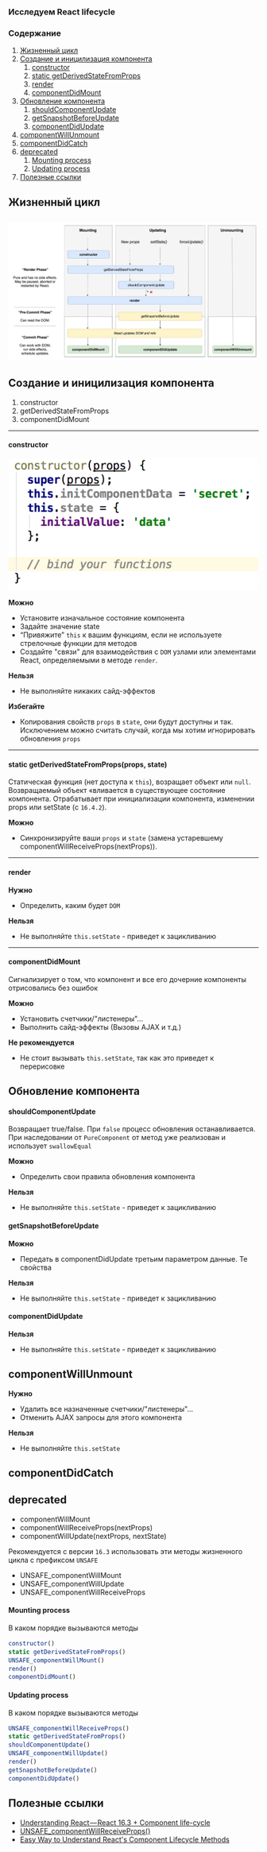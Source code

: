 ### Исследуем React lifecycle
### Содержание
1. [Жизненный цикл](#жизненный-цикл)
1. [Создание и иницилизация компонента](#создание-и-иницилизация-компонента)
    1. [constructor](#constructor)
    1. [static getDerivedStateFromProps](#static-getderivedstatefromprops)
    1. [render](#render)
    1. [componentDidMount](#componentdidmount)
1. [Обновление компонента](#обновление-компонента)
    1. [shouldComponentUpdate](#shouldcomponentupdate)
    1. [getSnapshotBeforeUpdate](#getsnapshotbeforeupdate)
    1. [componentDidUpdate](#componentdidupdate)
1. [componentWillUnmount](#componentwillunmount)
1. [componentDidCatch](#componentdidcatch)
1. [deprecated](#deprecated)
    1. [Mounting process](#mounting-process)
    1. [Updating process](#updating-process)
1. [Полезные ссылки](#полезные-ссылки)

## Жизненный цикл
![lifecycle](lifecycle.jpeg)
---
## Создание и иницилизация компонента
1. constructor
1. getDerivedStateFromProps
1. componentDidMount
---
#### constructor
![constructor](imgs/constructor.png)

**Можно**
* Установите изначальное состояние компонента
* Задайте значение state
* “Привяжите” ```this``` к вашим функциям, если не используете стрелочные функции для методов
* Создайте "связи" для взаимодействия с ```DOM``` узлами или элементами React, определяемыми в методе ```render```.

**Нельзя**
* Не выполняйте никаких сайд-эффектов

**Избегайте**
* Копирования свойств ```props``` в ```state```, они будут доступны и так. Исключением можно считать случай, когда мы хотим игнорировать обновления ```props```
---
#### static getDerivedStateFromProps(props, state)
Статическая функция (нет доступа к ```this```), возращает объект или ```null```. Возвращаемый объект «вливается в существующее состояние компонента.
Отрабатывает при инициализации компонента, изменении props или setState (с ```16.4.2```).

**Можно**
* Синхронизируйте ваши ```props``` и ```state``` (замена устаревшему componentWillReceiveProps(nextProps)).

---------------------
#### render
**Нужно**
* Определить, каким будет ```DOM```

**Нельзя**
* Не выполняйте ```this.setState``` - приведет к зацикливанию
---
#### componentDidMount
Сигнализирует о том, что компонент и все его дочерние компоненты отрисовались без ошибок

**Можно**
* Установить счетчики/"листенеры"...
* Выполнить сайд-эффекты (Вызовы AJAX и т.д.)

**Не рекомендуется**
* Не стоит вызывать ```this.setState```, так как это приведет к перерисовке

## Обновление компонента

#### shouldComponentUpdate
Возвращает true/false. При ```false``` процесс обновления останавливается. 
При наследовании от ```PureComponent``` от метод уже реализован и использует ```swallowEqual```

**Можно**
* Определить свои правила обновления компонента

**Нельзя**
* Не выполняйте ```this.setState``` - приведет к зацикливанию

#### getSnapshotBeforeUpdate
**Можно**
* Передать в componentDidUpdate третьим параметром данные. Те свойства 

**Нельзя**
* Не выполняйте ```this.setState``` - приведет к зацикливанию

#### componentDidUpdate
**Нельзя**
* Не выполняйте ```this.setState``` - приведет к зацикливанию

## componentWillUnmount
**Нужно** 
* Удалить все назначенные счетчики/"листенеры"...
* Отменить AJAX запросы для этого компонента

**Нельзя**
* Не выполняйте ```this.setState```

## componentDidCatch

## deprecated

* componentWillMount
* componentWillReceiveProps(nextProps)
* componentWillUpdate(nextProps, nextState)

Рекомендуется с версии ```16.3``` использовать эти методы жизненного цикла с префиксом ```UNSAFE```

* UNSAFE_componentWillMount
* UNSAFE_componentWillUpdate
* UNSAFE_componentWillReceiveProps

#### Mounting process
В каком порядке вызываются методы
```js
constructor()
static getDerivedStateFromProps()
UNSAFE_componentWillMount()
render()
componentDidMount()
```

#### Updating process
В каком порядке вызываются методы
```js
UNSAFE_componentWillReceiveProps()
static getDerivedStateFromProps()
shouldComponentUpdate()
UNSAFE_componentWillUpdate()
render()
getSnapshotBeforeUpdate()
componentDidUpdate()
```

## Полезные ссылки

* [Understanding React — React 16.3 + Component life-cycle](https://medium.com/@baphemot/understanding-react-react-16-3-component-life-cycle-23129bc7a705)
* [UNSAFE_componentWillReceiveProps()](https://reactjs.org/docs/react-component.html#unsafe_componentwillreceiveprops)
* [Easy Way to Understand React's Component Lifecycle Methods](https://www.youtube.com/watch?v=UPv-3SYRdZk)







